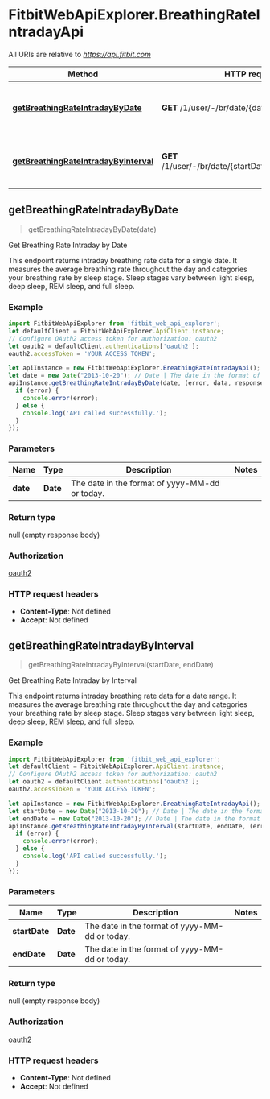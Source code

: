 # FitbitWebApiExplorer.BreathingRateIntradayApi

All URIs are relative to *https://api.fitbit.com*

Method | HTTP request | Description
------------- | ------------- | -------------
[**getBreathingRateIntradayByDate**](BreathingRateIntradayApi.md#getBreathingRateIntradayByDate) | **GET** /1/user/-/br/date/{date}/all.json | Get Breathing Rate Intraday by Date
[**getBreathingRateIntradayByInterval**](BreathingRateIntradayApi.md#getBreathingRateIntradayByInterval) | **GET** /1/user/-/br/date/{startDate}/{endDate}/all.json | Get Breathing Rate Intraday by Interval



## getBreathingRateIntradayByDate

> getBreathingRateIntradayByDate(date)

Get Breathing Rate Intraday by Date

This endpoint returns intraday breathing rate data for a single date. It measures the average breathing rate throughout the day and categories your breathing rate by sleep stage. Sleep stages vary between light sleep, deep sleep, REM sleep, and full sleep.

### Example

```javascript
import FitbitWebApiExplorer from 'fitbit_web_api_explorer';
let defaultClient = FitbitWebApiExplorer.ApiClient.instance;
// Configure OAuth2 access token for authorization: oauth2
let oauth2 = defaultClient.authentications['oauth2'];
oauth2.accessToken = 'YOUR ACCESS TOKEN';

let apiInstance = new FitbitWebApiExplorer.BreathingRateIntradayApi();
let date = new Date("2013-10-20"); // Date | The date in the format of yyyy-MM-dd or today.
apiInstance.getBreathingRateIntradayByDate(date, (error, data, response) => {
  if (error) {
    console.error(error);
  } else {
    console.log('API called successfully.');
  }
});
```

### Parameters


Name | Type | Description  | Notes
------------- | ------------- | ------------- | -------------
 **date** | **Date**| The date in the format of yyyy-MM-dd or today. | 

### Return type

null (empty response body)

### Authorization

[oauth2](../README.md#oauth2)

### HTTP request headers

- **Content-Type**: Not defined
- **Accept**: Not defined


## getBreathingRateIntradayByInterval

> getBreathingRateIntradayByInterval(startDate, endDate)

Get Breathing Rate Intraday by Interval

This endpoint returns intraday breathing rate data for a date range. It measures the average breathing rate throughout the day and categories your breathing rate by sleep stage. Sleep stages vary between light sleep, deep sleep, REM sleep, and full sleep.

### Example

```javascript
import FitbitWebApiExplorer from 'fitbit_web_api_explorer';
let defaultClient = FitbitWebApiExplorer.ApiClient.instance;
// Configure OAuth2 access token for authorization: oauth2
let oauth2 = defaultClient.authentications['oauth2'];
oauth2.accessToken = 'YOUR ACCESS TOKEN';

let apiInstance = new FitbitWebApiExplorer.BreathingRateIntradayApi();
let startDate = new Date("2013-10-20"); // Date | The date in the format of yyyy-MM-dd or today.
let endDate = new Date("2013-10-20"); // Date | The date in the format of yyyy-MM-dd or today.
apiInstance.getBreathingRateIntradayByInterval(startDate, endDate, (error, data, response) => {
  if (error) {
    console.error(error);
  } else {
    console.log('API called successfully.');
  }
});
```

### Parameters


Name | Type | Description  | Notes
------------- | ------------- | ------------- | -------------
 **startDate** | **Date**| The date in the format of yyyy-MM-dd or today. | 
 **endDate** | **Date**| The date in the format of yyyy-MM-dd or today. | 

### Return type

null (empty response body)

### Authorization

[oauth2](../README.md#oauth2)

### HTTP request headers

- **Content-Type**: Not defined
- **Accept**: Not defined

